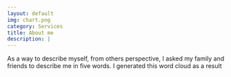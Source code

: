 ```yaml
---
layout: default
img: chart.png
category: Services
title: About me
description: |
---
```

As a way to describe myself, from others perspective, I asked my family and friends to describe me in five words. 
I generated this word cloud as a result